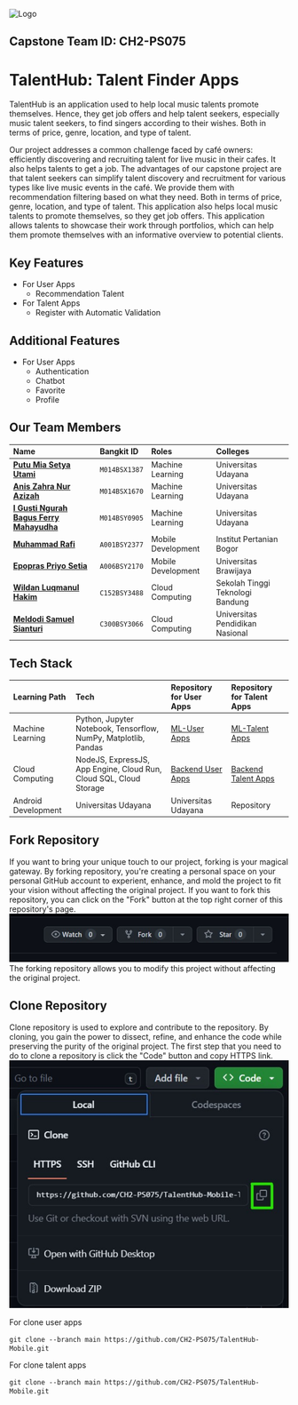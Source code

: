 ![Logo](https://github.com/CH2-PS075/ML-Project/blob/main/Mock%20up.png)

## Capstone Team ID: CH2-PS075

# TalentHub: Talent Finder Apps

TalentHub is an application used to help local music talents promote themselves. Hence, they get job offers and help talent seekers, especially music talent seekers, to find singers according to their wishes. Both in terms of price, genre, location, and type of talent.

Our project addresses a common challenge faced by café owners: efficiently discovering and recruiting talent for live music in their cafes. It also helps talents to get a job. The advantages of our capstone project are that talent seekers can simplify talent discovery and recruitment for various types like live music events in the café. We provide them with recommendation filtering based on what they need. Both in terms of price, genre, location, and type of talent. This application also helps local music talents to promote themselves, so they get job offers. This application allows talents to showcase their work through portfolios, which can help them promote themselves with an informative overview to potential clients.

## Key Features

- For User Apps
  - Recommendation Talent
- For Talent Apps
  - Register with Automatic Validation

## Additional Features

- For User Apps
  - Authentication
  - Chatbot
  - Favorite
  - Profile

## Our Team Members

| Name                                                                    | Bangkit ID    | Roles              | Colleges                         |
| :---------------------------------------------------------------------- | :------------ | :----------------- | :------------------------------- |
| **[Putu Mia Setya Utami](https://github.com/miasetya12)**               | `M014BSX1387` | Machine Learning   | Universitas Udayana              |
| **[Anis Zahra Nur Azizah](https://github.com/aniszahra)**               | `M014BSX1670` | Machine Learning   | Universitas Udayana              |
| **[I Gusti Ngurah Bagus Ferry Mahayudha](https://github.com/BangAjus)** | `M014BSY0905` | Machine Learning   | Universitas Udayana              |
| **[Muhammad Rafi](https://github.com/rafiwew)**                         | `A001BSY2377` | Mobile Development | Institut Pertanian Bogor         |
| **[Epopras Priyo Setia](https://github.com/Epopras)**                   | `A006BSY2170` | Mobile Development | Universitas Brawijaya            |
| **[Wildan Luqmanul Hakim](https://github.com/wildanlh)**                | `C152BSY3488` | Cloud Computing    | Sekolah Tinggi Teknologi Bandung |
| **[Meldodi Samuel Sianturi](https://github.com/samuelsntr)**            | `C300BSY3066` | Cloud Computing    | Universitas Pendidikan Nasional  |

## Tech Stack

| Learning Path       | Tech                                                               | Repository for User Apps                                                 | Repository for Talent Apps                                              |
| :------------------ | :----------------------------------------------------------------- | :----------------------------------------------------------------------- | :---------------------------------------------------------------------- |
| Machine Learning    |  Python, Jupyter Notebook, Tensorflow, NumPy, Matplotlib, Pandas | [ML-User Apps](https://github.com/CH2-PS075/ML-TalentHub-User/tree/main) | [ML-Talent Apps](https://github.com/CH2-PS075/ML-TalentHub-Talent-Apps) |
| Cloud Computing     | NodeJS, ExpressJS, App Engine, Cloud Run, Cloud SQL, Cloud Storage | [Backend User Apps](https://github.com/CH2-PS075/CC-API)                 | [Backend Talent Apps](https://github.com/CH2-PS075/CC-API)              |
| Android Development | Universitas Udayana                                                | Universitas Udayana                                                      | Repository                                                              |

## Fork Repository

If you want to bring your unique touch to our project, forking is your magical gateway. By forking repository, you're creating a personal space on your personal GitHub account to experient, enhance, and mold the project to fit your vision without affecting the original project. If you want to fork this repository, you can click on the "Fork" button at the top right corner of this repository's page. </br>
![image](https://github.com/CH2-PS075/TalentHub-Mitra-Mobile/blob/main/Fork.jpg) </br>
The forking repository allows you to modify this project without affecting the original project.

## Clone Repository

Clone repository is used to explore and contribute to the repository. By cloning, you gain the power to dissect, refine, and enhance the code while preserving the purity of the original project. The first step that you need to do to clone a repository is click the "Code" button and copy HTTPS link. <br/>
![Image Copy HTTPS](https://github.com/CH2-PS075/TalentHub-Mitra-Mobile/blob/main/Clone.jpg)

For clone user apps

```
git clone --branch main https://github.com/CH2-PS075/TalentHub-Mobile.git
```

For clone talent apps

```
git clone --branch main https://github.com/CH2-PS075/TalentHub-Mobile.git
```
